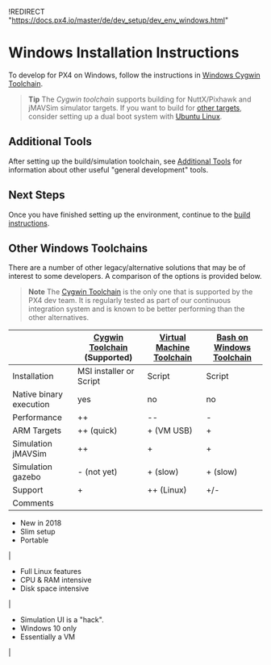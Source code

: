 !REDIRECT "https://docs.px4.io/master/de/dev_setup/dev_env_windows.html"

# Windows Installation Instructions

To develop for PX4 on Windows, follow the instructions in [Windows Cygwin Toolchain](../setup/dev_env_windows_cygwin.md).

> **Tip** The *Cygwin toolchain* supports building for NuttX/Pixhawk and jMAVSim simulator targets. If you want to build for [other targets](/setup/dev_env.md#supported-targets), consider setting up a dual boot system with [Ubuntu Linux](http://ubuntu.com).

## Additional Tools

After setting up the build/simulation toolchain, see [Additional Tools](../setup/generic_dev_tools.md) for information about other useful "general development" tools.

## Next Steps

Once you have finished setting up the environment, continue to the [build instructions](../setup/building_px4.md).

## Other Windows Toolchains

There are a number of other legacy/alternative solutions that may be of interest to some developers. A comparison of the options is provided below.

> **Note** The [Cygwin Toolchain](../setup/dev_env_windows_cygwin.md) is the only one that is supported by the PX4 dev team. It is regularly tested as part of our continuous integration system and is known to be better performing than the other alternatives.

|                         | [Cygwin Toolchain](../setup/dev_env_windows_cygwin.md) **(Supported)** | [Virtual Machine Toolchain](../setup/dev_env_windows_vm.md) | [Bash on Windows Toolchain](../setup/dev_env_windows_bash_on_win.md) |
| ----------------------- | ---------------------------------------------------------------------- | ----------------------------------------------------------- | -------------------------------------------------------------------- |
| Installation            | MSI installer or Script                                                | Script                                                      | Script                                                               |
| Native binary execution | yes                                                                    | no                                                          | no                                                                   |
| Performance             | ++                                                                     | --                                                          | -                                                                    |
| ARM Targets             | ++ (quick)                                                             | + (VM USB)                                                  | +                                                                    |
| Simulation jMAVSim      | ++                                                                     | +                                                           | +                                                                    |
| Simulation gazebo       | - (not yet)                                                            | + (slow)                                                    | + (slow)                                                             |
| Support                 | +                                                                      | ++ (Linux)                                                  | +/-                                                                  |
| Comments                |                                                                        |                                                             |                                                                      |

- New in 2018
- Slim setup
- Portable

|

- Full Linux features
- CPU & RAM intensive
- Disk space intensive

|

- Simulation UI is a "hack".
- Windows 10 only
- Essentially a VM

|
